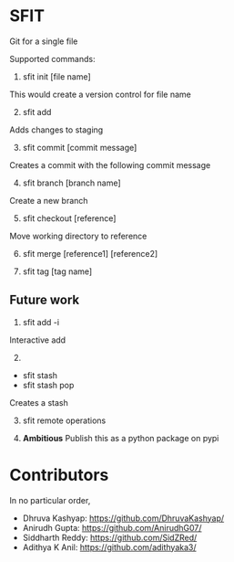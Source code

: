 # SFIT
Git for a single file

Supported commands:

1. sfit init [file name]

This would create a version control for file name

2. sfit add

Adds changes to staging

3. sfit commit [commit message]

Creates a commit with the following commit message


4. sfit branch [branch name]

Create a new branch

5. sfit checkout [reference]

Move working directory to reference

6. sfit merge [reference1] [reference2]

7. sfit tag [tag name]

## Future work

1. sfit add -i

Interactive add

2. 
- sfit stash 
- sfit stash pop

Creates a stash

3. sfit remote operations

4. **Ambitious** Publish this as a python package on pypi

# Contributors

In no particular order,

- Dhruva Kashyap: https://github.com/DhruvaKashyap/
- Anirudh Gupta: https://github.com/AnirudhG07/
- Siddharth Reddy: https://github.com/SidZRed/
- Adithya K Anil: https://github.com/adithyaka3/
